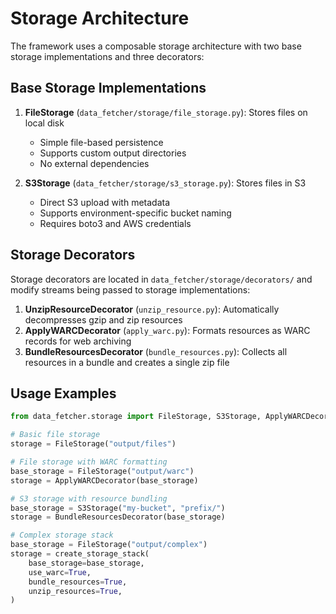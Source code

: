 # Storage Architecture

The framework uses a composable storage architecture with two base storage implementations and three decorators:

## Base Storage Implementations

1. **FileStorage** (`data_fetcher/storage/file_storage.py`): Stores files on local disk
   - Simple file-based persistence
   - Supports custom output directories
   - No external dependencies

2. **S3Storage** (`data_fetcher/storage/s3_storage.py`): Stores files in S3
   - Direct S3 upload with metadata
   - Supports environment-specific bucket naming
   - Requires boto3 and AWS credentials

## Storage Decorators

Storage decorators are located in `data_fetcher/storage/decorators/` and modify streams being passed to storage implementations:

1. **UnzipResourceDecorator** (`unzip_resource.py`): Automatically decompresses gzip and zip resources
2. **ApplyWARCDecorator** (`apply_warc.py`): Formats resources as WARC records for web archiving
3. **BundleResourcesDecorator** (`bundle_resources.py`): Collects all resources in a bundle and creates a single zip file

## Usage Examples

```python
from data_fetcher.storage import FileStorage, S3Storage, ApplyWARCDecorator, BundleResourcesDecorator

# Basic file storage
storage = FileStorage("output/files")

# File storage with WARC formatting
base_storage = FileStorage("output/warc")
storage = ApplyWARCDecorator(base_storage)

# S3 storage with resource bundling
base_storage = S3Storage("my-bucket", "prefix/")
storage = BundleResourcesDecorator(base_storage)

# Complex storage stack
base_storage = FileStorage("output/complex")
storage = create_storage_stack(
    base_storage=base_storage,
    use_warc=True,
    bundle_resources=True,
    unzip_resources=True,
)
```
